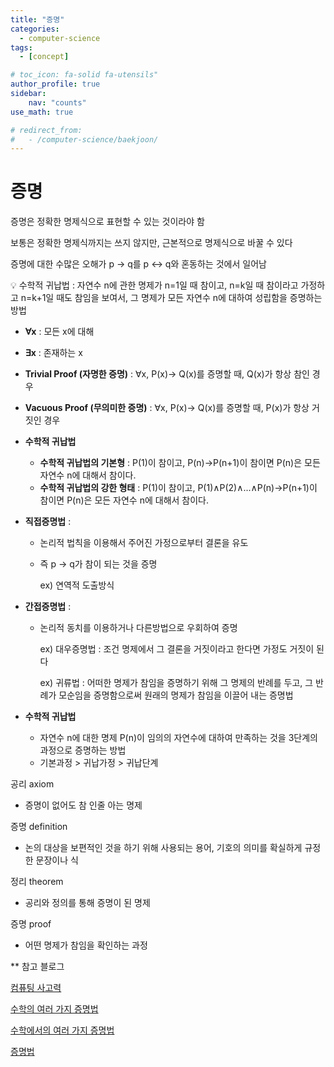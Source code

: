 ```yaml
---
title: "증명"
categories:
  - computer-science
tags:
  - [concept]

# toc_icon: fa-solid fa-utensils"
author_profile: true
sidebar:
    nav: "counts"
use_math: true

# redirect_from:
#   - /computer-science/baekjoon/
---
```


# 증명

증명은 정확한 명제식으로 표현할 수 있는 것이라야 함

보통은 정확한 명제식까지는 쓰지 않지만, 근본적으로 명제식으로 바꿀 수 있다

증명에 대한 수많은 오해가 p → q를 p ↔ q와 혼동하는 것에서 일어남

💡 수학적 귀납법 : 자연수 n에 관한 명제가 n=1일 때 참이고,  n=k일 때 참이라고 가정하고 n=k+1일 때도 참임을 보여서, 그 명제가 모든 자연수 n에 대하여 성립함을 증명하는 방법

- **∀x** : 모든 x에 대해
- **∃x** : 존재하는 x
- **Trivial Proof (자명한 증명)** : ∀x, P(x)→ Q(x)를 증명할 때, Q(x)가 항상 참인 경우
- **Vacuous Proof (무의미한 증명)** : ∀x, P(x)→ Q(x)를 증명할 때, P(x)가 항상 거짓인 경우

- **수학적 귀납법**
    - **수학적 귀납법의 기본형** : P(1)이 참이고, P(n)→P(n+1)이 참이면 P(n)은 모든 자연수 n에 대해서 참이다.
    - **수학적 귀납법의 강한 형태** : P(1)이 참이고, P(1)∧P(2)∧...∧P(n)→P(n+1)이 참이면 P(n)은 모든 자연수 n에 대해서 참이다.

- **직접증명법** : 
    - 논리적 법칙을 이용해서 주어진 가정으로부터 결론을 유도
    - 즉 p -> q가 참이 되는 것을 증명

        ex) 연역적 도출방식

- **간접증명법** :
    - 논리적 동치를 이용하거나 다른방법으로 우회하여 증명

        ex) 대우증명법 : 조건 명제에서 그 결론을 거짓이라고 한다면 가정도 거짓이 된다

        ex) 귀류법 : 어떠한 명제가 참임을 증명하기 위해 그 명제의 반례를 두고, 그 반례가 모순임을 증명함으로써 원래의 명제가 참임을 이끌어 내는 증명법

- **수학적 귀납법**
    -  자연수 n에 대한 명제 P(n)이 임의의 자연수에 대하여 만족하는 것을 3단계의 과정으로 증명하는 방법
    - 기본과정 > 귀납가정 > 귀납단계

공리 axiom
 - 증명이 없어도 참 인줄 아는 명제 

증명 definition
 - 논의 대상을 보편적인 것을 하기 위해 사용되는 용어, 기호의 의미를
    확실하게 규정한 문장이나 식 

정리 theorem
 - 공리와 정의를 통해 증명이 된 명제 

증명 proof
 - 어떤 명제가 참임을 확인하는 과정 

 

** 참고 블로그

[컴퓨팅 사고력](https://blog.naver.com/24691116/222877844394)

[수학의 여러 가지 증명법](https://blog.naver.com/drunktao/223082398848)

[수학에서의 여러 가지 증명법](https://blog.naver.com/argueforwisdom/223426273793)

[증명법](https://blog.naver.com/jin1201jin/223415228302)